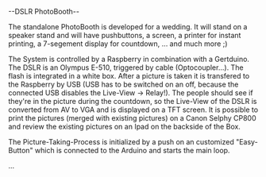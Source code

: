 --DSLR PhotoBooth--

The standalone PhotoBooth is developed for a wedding. It will stand on a speaker stand and will have pushbuttons, a screen, a printer for instant printing, a 7-segement display for countdown, ... and much more ;)

The System is controlled by a Raspberry in combination with a Gertduino.
The DSLR is an Olympus E-510, triggered by cable (Optocoupler...). The flash is integrated in a white box.
After a picture is taken it is transfered to the Raspberry by USB (USB has to be switched on an off, because the connected USB disables the Live-View -> Relay!).
The people should see if they're in the picture during the countdown, so the Live-View of the DSLR is converted from AV to VGA and is displayed on a TFT screen.
It is possible to print the pictures (merged with existing pictures) on a Canon Selphy CP800 and review the existing pictures on an Ipad on the backside of the Box.

The Picture-Taking-Process is initialized by a push on an customized "Easy-Button" which is connected to the Arduino and starts the main loop. 


...


